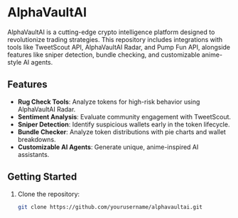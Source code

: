 
# AlphaVaultAI

AlphaVaultAI is a cutting-edge crypto intelligence platform designed to revolutionize trading strategies. This repository includes integrations with tools like TweetScout API, AlphaVaultAI Radar, and Pump Fun API, alongside features like sniper detection, bundle checking, and customizable anime-style AI agents.

## Features
- **Rug Check Tools**: Analyze tokens for high-risk behavior using AlphaVaultAI Radar.
- **Sentiment Analysis**: Evaluate community engagement with TweetScout.
- **Sniper Detection**: Identify suspicious wallets early in the token lifecycle.
- **Bundle Checker**: Analyze token distributions with pie charts and wallet breakdowns.
- **Customizable AI Agents**: Generate unique, anime-inspired AI assistants.

## Getting Started
1. Clone the repository:
   ```bash
   git clone https://github.com/yourusername/alphavaultai.git
